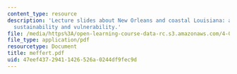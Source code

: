 ```yaml
---
content_type: resource
description: 'Lecture slides about New Orleans and coastal Louisiana: a review on
  sustainability and vulnerability.'
file: /media/https%3A/open-learning-course-data-rc.s3.amazonaws.com/4-001j-cityscope-new-orleans-spring-2007/47eef43729411426526a0244df9fec9d_meffert.pdf
file_type: application/pdf
resourcetype: Document
title: meffert.pdf
uid: 47eef437-2941-1426-526a-0244df9fec9d
---
```

